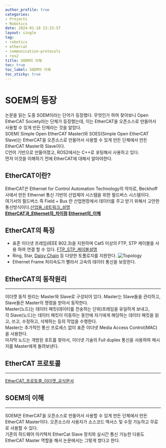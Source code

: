 ```yaml
---
author_profile: true
categories:
- Projects
- Robotics
date: 2024-01-18 23:23:57
layout: single
tag:
- robotics
- ethercat
- communication-protocols
- ros2
title: SOEM의 이해
toc: true
toc_label: SOEM의 이해
toc_sticky: true
---
```


# SOEM의 등장  
논문을 읽는 도중 SOEM이라는 단어가 등장했다. 무엇인가 하여 찾아보니 Open EtherCAT Society라는 단체가 등장했는데, 이는 EtherCAT을 오픈소스로 만들어서 사용할 수 있게 만든 단체라는 것을 알았다.     
SOEM( Simple Open EtherCAT Master)와 SOES(Simple Open EtherCAT Slave)는 EtherCAT을 오픈소스로 만들어서 사용할 수 있게 만든 단체에서 만든 EtherCAT Master와 Slave이다.  
C언어 기반으로 만들어졌고, ROS2에서는 C++로 포팅해서 사용하고 있다.  
먼저 이것을 이해하기 전에 EtherCAT에 대해서 알아야한다.
  

## EtherCAT이란?
EtherCAT은 Ethernet for Control Automation Technology의 약자로, Beckhoff사에서 만든 Ethernet 통신 기반의 산업제어 시스템을 위한 필드버스 시스템이다.   
여기서의 필드버스 즉 Field + Bus 란 산업현장에서 데이터를 주고 받기 위해서 고안한 통신방식이다.[산업용_네트워크_설명](https://blog.naver.com/3lastbaek5/222046923267)    
[**EtherCAT과_Ethernet의_차이점**](https://blog.naver.com/3lastbaek5/222037727570) [**Ethernet의_이해**](https://blog.naver.com/haeri056/220805367585)    
      

## EtherCAT의 특징
* 표준 이더넷 프레임(IEEE 802.3)을 지원하며 Cat5 이상의 FTP, STP 케이블을 사용 하여 연결 할 수 있다. [FTP_STP_케이블설명](https://blog.naver.com/zeratuss/221961962993)
* Ring, Star, [Daisy Chain](https://ko.wikipedia.org/wiki/데이지_체인) 등 다양한 토폴로지를 지원한다. 
![Topology](https://www.google.com/url?sa=i&url=https%3A%2F%2Fsimple.wikipedia.org%2Fwiki%2FNetwork_topology&psig=AOvVaw3nvhzvWeQZ0Uyd2uR_BA5L&ust=1705670490270000&source=images&cd=vfe&opi=89978449&ved=0CBIQjRxqFwoTCLCS1O-D54MDFQAAAAAdAAAAABAD)   
* Ethernet Frame 처리속도가 빨라서 고속의 데이터 통신을 보장한다. 
      
     
## EtherCAT의 동작원리
---
이더캣 동작 원리는 Master와 Slave로 구성되어 있다. Master는 Slave들을 관리하고, Slave들은 Master의 명령을 받아서 동작한다.   
Master(노드)는 데이터 패킷(데이터를 전송하는 단위)프레임을 유일하게 보내고,   
각 Slave(노드)는 데이터 패킷이 이동하는 동안에 자기에게 해당하는 데이터 패킷을 읽고, 쓰고, 수정하고, 삭제하는 등의 작업을 수행한다.   
Master는 추가적인 통신 프로세스 없이 표준 이더넷 Media Access Control(MAC)을 사용한다.   
마지막 노드는 개방된 포트를 찾아서, 이더넷 기술의 Full duplex 통신을 사용하여 메시지를 Master에게 돌려보낸다. 

## EtherCAT 프로토콜
---
[EtherCAT_프로토콜_이더캣_공식문서](https://www.ethercat.org/download/documents/ETG_Brochure_KOR.pdf)    

## SOEM의 이해
---
SOEM은 EtherCAT을 오픈소스로 만들어서 사용할 수 있게 만든 단체에서 만든 EtherCAT Master이다. 오픈소스라 사용자가 소스코드 액서스 및 수정 가능하고 무료로 사용할 수 있다.   
기존의 하드웨어 아키텍처 EtherCat Slave 장치와 실시간 통신 가능한 다용도 EtherCAT Master 역할을 해서 논문에서는 그렇게 썼다고 한다. 

